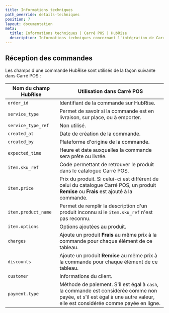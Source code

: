 ```yaml
---
title: Informations techniques
path_override: details-techniques
position: 7
layout: documentation
meta:
  title: Informations techniques | Carré POS | HubRise
  description: Informations techniques concernant l'intégration de Carré POS à HubRise. Connectez vos applications à HubRise avec facilité et synchronisez vos données.
---
```


## Réception des commandes

Les champs d'une commande HubRise sont utilisés de la façon suivante dans Carré POS :

| Nom du champ HubRise | Utilisation dans Carré POS                                                                                                                                              |
| -------------------- | ----------------------------------------------------------------------------------------------------------------------------------------------------------------------- |
| `order_id`           | Identifiant de la commande sur HubRise.                                                                                                                                 |
| `service_type`       | Permet de savoir si la commande est en livraison, sur place, ou à emporter.                                                                                             |
| `service_type_ref`   | Non utilisé.                                                                                                                                                            |
| `created_at`         | Date de création de la commande.                                                                                                                                        |
| `created_by`         | Plateforme d'origine de la commande.                                                                                                                                    |
| `expected_time`      | Heure et date auxquelles la commande sera prête ou livrée.                                                                                                              |
| `item.sku_ref`       | Code permettant de retrouver le produit dans le catalogue Carré POS.                                                                                                    |
| `item.price`         | Prix du produit. Si celui-ci est différent de celui du catalogue Carré POS, un produit **Remise** ou **Frais** est ajouté à la commande.                                |
| `item.product_name`  | Permet de remplir la description d'un produit inconnu si le `item.sku_ref` n'est pas reconnu.                                                                           |
| `item.options`       | Options ajoutées au produit.                                                                                                                                            |
| `charges`            | Ajoute un produit **Frais** au même prix à la commande pour chaque élément de ce tableau.                                                                               |
| `discounts`          | Ajoute un produit **Remise** au même prix à la commande pour chaque élément de ce tableau.                                                                              |
| `customer`           | Informations du client.                                                                                                                                                 |
| `payment.type`       | Méthode de paiement. S'il est égal à `cash`, la commande est considérée comme non payée, et s'il est égal à une autre valeur, elle est considérée comme payée en ligne. |
